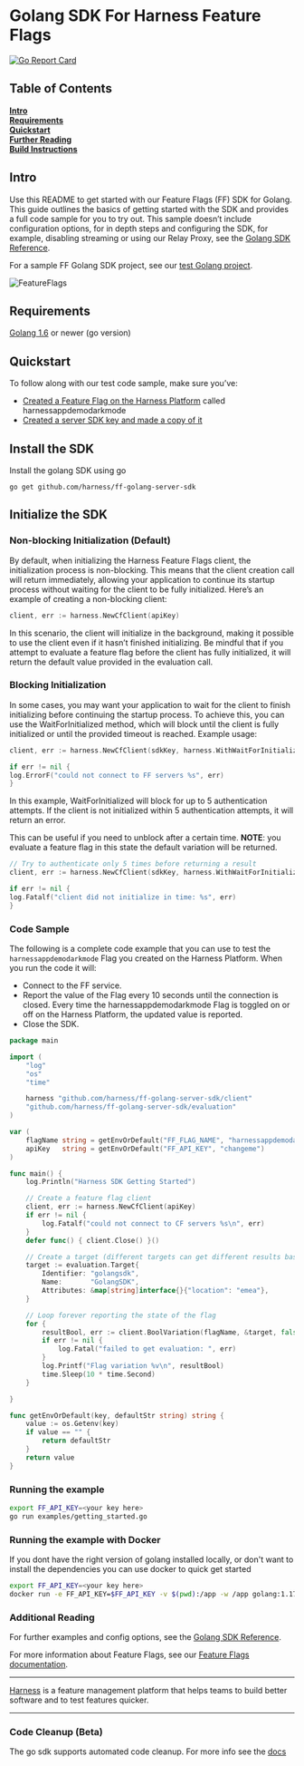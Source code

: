 Golang SDK For Harness Feature Flags
========================

[![Go Report Card](https://goreportcard.com/badge/github.com/drone/ff-golang-server-sdk)](https://goreportcard.com/report/github.com/drone/ff-golang-server-sdk)

## Table of Contents
**[Intro](#Intro)**<br>
**[Requirements](#Requirements)**<br>
**[Quickstart](#Quickstart)**<br>
**[Further Reading](docs/further_reading.md)**<br>
**[Build Instructions](docs/build.md)**<br>


## Intro
Use this README to get started with our Feature Flags (FF) SDK for Golang. This guide outlines the basics of getting started with the SDK and provides a full code sample for you to try out.
This sample doesn’t include configuration options, for in depth steps and configuring the SDK, for example, disabling streaming or using our Relay Proxy, see the  [Golang SDK Reference](https://ngdocs.harness.io/article/4c8wljx60w-feature-flag-sdks-go-application).

For a sample FF Golang SDK project, see our [test Golang project](examples/getting_started.go).

![FeatureFlags](./docs/images/ff-gui.png)

## Requirements
[Golang 1.6](https://go.dev/doc/install) or newer (go version)<br>

## Quickstart
To follow along with our test code sample, make sure you’ve:

- [Created a Feature Flag on the Harness Platform](https://ngdocs.harness.io/article/1j7pdkqh7j-create-a-feature-flag) called harnessappdemodarkmode
- [Created a server SDK key and made a copy of it](https://ngdocs.harness.io/article/1j7pdkqh7j-create-a-feature-flag#step_3_create_an_sdk_key)


## Install the SDK
Install the golang SDK using go
```golang
go get github.com/harness/ff-golang-server-sdk
```

## Initialize the SDK
### Non-blocking Initialization (Default)
By default, when initializing the Harness Feature Flags client, the initialization process is non-blocking. This means that the client creation call will return immediately, allowing your application to continue its startup process without waiting for the client to be fully initialized. Here’s an example of creating a non-blocking client:

```go
client, err := harness.NewCfClient(apiKey)
```
In this scenario, the client will initialize in the background, making it possible to use the client even if it hasn’t finished initializing. 
Be mindful that if you attempt to evaluate a feature flag before the client has fully initialized, it will return the default value provided in the evaluation call.

### Blocking Initialization
In some cases, you may want your application to wait for the client to finish initializing before continuing the startup process. To achieve this, you can use the WaitForInitialized method, which will block until the client is fully initialized or until the provided timeout is reached. Example usage:

```go
client, err := harness.NewCfClient(sdkKey, harness.WithWaitForInitialized(true))

if err != nil {
log.ErrorF("could not connect to FF servers %s", err)
}
```


In this example, WaitForInitialized will block for up to 5 authentication attempts. If the client is not initialized within 5 authentication attempts, it will return an error.

This can be useful if you need to unblock after a certain time. **NOTE**: you evaluate a feature flag in this state
the default variation will be returned.

```go
// Try to authenticate only 5 times before returning a result
client, err := harness.NewCfClient(sdkKey, harness.WithWaitForInitialized(true), harness.WithMaxAuthRetries(5))

if err != nil {
log.Fatalf("client did not initialize in time: %s", err)
}
```

### Code Sample
The following is a complete code example that you can use to test the `harnessappdemodarkmode` Flag you created on the Harness Platform. When you run the code it will:
- Connect to the FF service.
- Report the value of the Flag every 10 seconds until the connection is closed. Every time the harnessappdemodarkmode Flag is toggled on or off on the Harness Platform, the updated value is reported. 
- Close the SDK.



```go
package main

import (
	"log"
	"os"
	"time"

	harness "github.com/harness/ff-golang-server-sdk/client"
	"github.com/harness/ff-golang-server-sdk/evaluation"
)

var (
	flagName string = getEnvOrDefault("FF_FLAG_NAME", "harnessappdemodarkmode")
	apiKey   string = getEnvOrDefault("FF_API_KEY", "changeme")
)

func main() {
	log.Println("Harness SDK Getting Started")

	// Create a feature flag client
	client, err := harness.NewCfClient(apiKey)
	if err != nil {
		log.Fatalf("could not connect to CF servers %s\n", err)
	}
	defer func() { client.Close() }()

	// Create a target (different targets can get different results based on rules)
	target := evaluation.Target{
		Identifier: "golangsdk",
		Name:       "GolangSDK",
		Attributes: &map[string]interface{}{"location": "emea"},
	}

	// Loop forever reporting the state of the flag
	for {
		resultBool, err := client.BoolVariation(flagName, &target, false)
		if err != nil {
			log.Fatal("failed to get evaluation: ", err)
		}
		log.Printf("Flag variation %v\n", resultBool)
		time.Sleep(10 * time.Second)
	}

}

func getEnvOrDefault(key, defaultStr string) string {
	value := os.Getenv(key)
	if value == "" {
		return defaultStr
	}
	return value
}
```

### Running the example

```bash
export FF_API_KEY=<your key here>
go run examples/getting_started.go
```

### Running the example with Docker
If you dont have the right version of golang installed locally, or don't want to install the dependencies you can
use docker to quick get started

```bash 
export FF_API_KEY=<your key here>
docker run -e FF_API_KEY=$FF_API_KEY -v $(pwd):/app -w /app golang:1.17 go run examples/getting_started.go
```



### Additional Reading

For further examples and config options, see the [Golang SDK Reference](https://ngdocs.harness.io/article/4c8wljx60w-feature-flag-sdks-go-application).

For more information about Feature Flags, see our [Feature Flags documentation](https://ngdocs.harness.io/article/0a2u2ppp8s-getting-started-with-feature-flags).

-------------------------
[Harness](https://www.harness.io/) is a feature management platform that helps teams to build better software and to
test features quicker.

-------------------------

### Code Cleanup (Beta)
The go sdk supports automated code cleanup. For more info see the [docs](/examples/code_cleanup/README.md)
